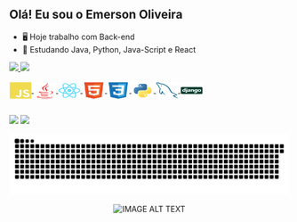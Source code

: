 ## Olá! Eu sou o Emerson Oliveira

- 🖥️ Hoje trabalho com Back-end
- 📱 Estudando Java, Python, Java-Script e React

<div>
  <a href="https://beacons.ai/Emerson-Oliveira98">
  <img height="180em" src="https://github-readme-stats.vercel.app/api?username=Emerson-Oliveira98&show_icons=true&theme=dark&include_all_commits=true&count_private=true"/>
  <img height="180em" src="https://github-readme-stats.vercel.app/api/top-langs/?username=Emerson-Oliveira98&layout=compact&langs_count=16&theme=dark"/>
</div>
  
  
  
<div style="display: inline_block"><br>
  <img align="center" alt="Emerson-Js" height="30" width="40" src="https://raw.githubusercontent.com/devicons/devicon/master/icons/javascript/javascript-plain.svg">
  <img align="center" alt="Emerson-Ts" height="30" width="40" src="https://raw.githubusercontent.com/devicons/devicon/master/icons/java/java-plain.svg">
  <img align="center" alt="Emerson-React" height="30" width="40" src="https://raw.githubusercontent.com/devicons/devicon/master/icons/react/react-original.svg">
  <img align="center" alt="Emerson-HTML" height="30" width="40" src="https://raw.githubusercontent.com/devicons/devicon/master/icons/html5/html5-original.svg">
  <img align="center" alt="Emerson-CSS" height="30" width="40" src="https://raw.githubusercontent.com/devicons/devicon/master/icons/css3/css3-original.svg">
  <img align="center" alt="Emerson-Python" height="30" width="40" src="https://raw.githubusercontent.com/devicons/devicon/master/icons/python/python-original.svg">
  <img align="center" alt="Emerson-Sql" height="30" width="40" src="https://raw.githubusercontent.com/devicons/devicon/master/icons/mysql/mysql-original.svg">
  <img align="center" alt="Emerson-Django" height="30" width="40" src="https://raw.githubusercontent.com/devicons/devicon/master/icons/django/django-original.svg">
  


</div>
  
  
##
  
<div>

  <a href = "mailto:emerson.oliver66@gmail.com"><img src="https://img.shields.io/badge/-Gmail-%23333?style=for-the-badge&logo=gmail&logoColor=white" target="_blank"></a>
  <a href="https://www.linkedin.com/in/emerson-moreno-de-oliveira-56744615b" target="_blank"><img src="https://img.shields.io/badge/-LinkedIn-%230077B5?style=for-the-badge&logo=linkedin&logoColor=white" target="_blank"></a>   
</div>
  
![Snake animation](https://github.com/Emerson-Oliveira98/Emerson-Oliveira98/blob/output/github-contribution-grid-snake.svg)
  
  
<div align="center" height="30" width="40">
<img src="https://www.meupositivo.com.br/doseujeito/wp-content/uploads/2017/10/giphy-1-2.gif" alt="IMAGE ALT TEXT">
</div>
  
  

